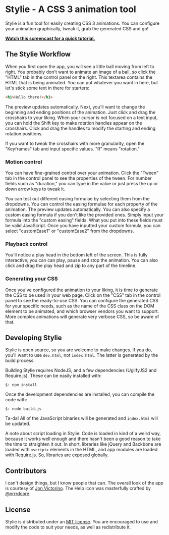 # Stylie - A CSS 3 animation tool

Stylie is a fun tool for easily creating CSS 3 animations.  You can configure
your animation graphically, tweak it, grab the generated CSS and go!

__[Watch this screencast for a quick
tutorial.](http://www.youtube.com/watch?v=ENTymVsjVo4)__

## The Stylie Workflow

When you first open the app, you will see a little ball moving from left to
right.  You probably don't want to animate an image of a ball, so click the
"HTML" tab in the control panel on the right.  This textarea contains the HTML
that is being animated.  You can put whatever you want in here, but let's stick
some text in there for starters:

````html
<h1>Hello there!</h1>
````

The preview updates automatically.  Next, you'll want to change the beginning
and ending positions of the animation.  Just click and drag the crosshairs to
your liking.  When your cursor is not focused on a text input, you can hold the
Shift key to make rotation handles appear on the crosshairs.  Click and drag
the handles to modify the starting and ending rotation positions.

If you want to tweak the crosshairs with more granularity, open the "Keyframes"
tab and input specific values.  "R" means "rotation."

### Motion control

You can have fine-grained control over your animation.  Click the "Tween" tab
in the control panel to see the properties of the tween.  For number fields
such as "duration," you can type in the value or just press the up or down
arrow keys to tweak it.

You can test out different easing formulae by selecting them from the
dropdowns. You can control the easing formulae for each property of the
animation.  The preview updates automatically.  You can also specify a custom
easing formula if you don't like the provided ones.  Simply input your formula
into the "custom easing" fields.  What you put into these fields must be valid
JavaScript.  Once you have inputted your custom formula, you can select
"customEase1" or "customEase2" from the dropdowns.

### Playback control

You'll notice a play head in the bottom left of the screen.  This is fully
interactive; you can can play, pause and stop the animation.  You can also
click and drag the play head and zip to any part of the timeline.

### Generating your CSS

Once you've configured the animation to your liking, it is time to generate the
CSS to be used in your web page.  Click on the "CSS" tab in the control panel
to see the ready-to-use CSS.  You can configure the generated CSS for your
specific needs, such as the name of the CSS class on the DOM element to be
animated, and which browser vendors you want to support.  More complex
animations will generate very verbose CSS, so be aware of that.

## Developing Stylie

Stylie is open source, so you are welcome to make changes.  If you do, you'll
want to use `dev.html`, not `index.html`.  The latter is generated by the build
process.

Building Stylie requires NodeJS, and a few dependencies (UglifyJS2 and
Require.js).  These can be easily installed with:

````
$: npm install
````

Once the development dependencies are installed, you can compile the code with:

````
$: node build.js
````

Ta-da!  All of the JavaScript binaries will be generated and `index.html` will
be updated.

A note about script loading in Stylie: Code is loaded in kind of a weird way,
because it works well enough and there hasn't been a good reason to take the
time to straighten it out.  In short, libraries like jQuery and Backbone are
loaded with `<script>` elements in the HTML, and app modules are loaded with
Require.js.  So, libraries are exposed globally.

## Contributors

I can't design things, but I know people that can.  The overall look of the app
is courtesy of [Jon Victorino](http://www.jonvictorino.com/).  The Help icon
was masterfully crafted by [@nrrrdcore](https://github.com/nrrrdcore).

## License

Stylie is distributed under an [MIT
license](http://opensource.org/licenses/MIT).  You are encouraged to use and
modify the code to suit your needs, as well as redistribute it.
